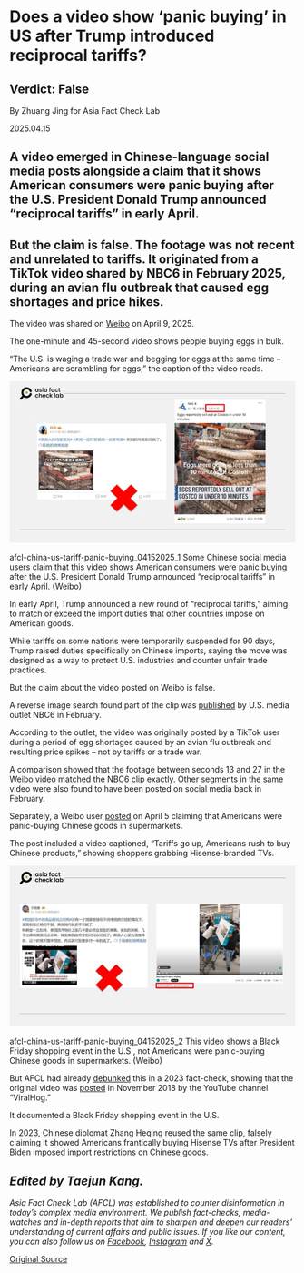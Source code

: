 # Does a video show ‘panic buying’ in US after Trump introduced reciprocal tariffs?

## Verdict: False

By Zhuang Jing for Asia Fact Check Lab

2025.04.15

## A video emerged in Chinese-language social media posts alongside a claim that it shows American consumers were panic buying after the U.S. President Donald Trump announced “reciprocal tariffs” in early April.

## But the claim is false. The footage was not recent and unrelated to tariffs. It originated from a TikTok video shared by NBC6 in February 2025, during an avian flu outbreak that caused egg shortages and price hikes.

The video was shared on [Weibo](https://m.weibo.cn/detail/5153477139371953) on April 9, 2025.

The one-minute and 45-second video shows people buying eggs in bulk.

“The U.S. is waging a trade war and begging for eggs at the same time – Americans are scrambling for eggs,” the caption of the video reads.

![Some Chinese social media users claim that this video shows American consumers were panic buying after the U.S. President Donald Trump announced “reciprocal tariffs” in early April.](images/L5FOJVGPWJAVBLJQKCUD2ECZHQ.jpg)

afcl-china-us-tariff-panic-buying\_04152025\_1 Some Chinese social media users claim that this video shows American consumers were panic buying after the U.S. President Donald Trump announced “reciprocal tariffs” in early April. (Weibo)

In early April, Trump announced a new round of “reciprocal tariffs,” aiming to match or exceed the import duties that other countries impose on American goods.

While tariffs on some nations were temporarily suspended for 90 days, Trump raised duties specifically on Chinese imports, saying the move was designed as a way to protect U.S. industries and counter unfair trade practices.

But the claim about the video posted on Weibo is false.

A reverse image search found part of the clip was [published](https://www.facebook.com/watch/?v=1138047054214987) by U.S. media outlet NBC6 in February.

According to the outlet, the video was originally posted by a TikTok user during a period of egg shortages caused by an avian flu outbreak and resulting price spikes – not by tariffs or a trade war.

A comparison showed that the footage between seconds 13 and 27 in the Weibo video matched the NBC6 clip exactly. Other segments in the same video were also found to have been posted on social media back in February.

Separately, a Weibo user [posted](https://m.weibo.cn/detail/5152087990077867) on April 5 claiming that Americans were panic-buying Chinese goods in supermarkets.

The post included a video captioned, “Tariffs go up, Americans rush to buy Chinese products,” showing shoppers grabbing Hisense-branded TVs.

![This video shows a Black Friday shopping event in the U.S., not Americans were panic-buying Chinese goods in supermarkets.](images/6QQACZ4FCFG3LCAVOS34IV3RU4.jpg)

afcl-china-us-tariff-panic-buying\_04152025\_2 This video shows a Black Friday shopping event in the U.S., not Americans were panic-buying Chinese goods in supermarkets. (Weibo)

But AFCL had already [debunked](https://www.rfa.org/cantonese/news/factcheck/madeinchina-08142023084015.html?encoding=simplified) this in a 2023 fact-check, showing that the original video was [posted](https://www.youtube.com/watch?v=b8wW8H6VH-U) in November 2018 by the YouTube channel “ViralHog.”

It documented a Black Friday shopping event in the U.S.

In 2023, Chinese diplomat Zhang Heqing reused the same clip, falsely claiming it showed Americans frantically buying Hisense TVs after President Biden imposed import restrictions on Chinese goods.

## *Edited by Taejun Kang.*

*Asia Fact Check Lab (AFCL) was established to counter disinformation in today’s complex media environment. We publish fact-checks, media-watches and in-depth reports that aim to sharpen and deepen our readers’ understanding of current affairs and public issues. If you like our content, you can also follow us on* [*Facebook*](https://www.facebook.com/asiafactchecklabcn)*,* [*Instagram*](https://www.instagram.com/asiafactchecklab/) *and* [*X*](https://twitter.com/AFCL_eng)*.*



[Original Source](https://www.rfa.org/english/factcheck/2025/04/15/afcl-us-panic-buying-trump-tariff/)